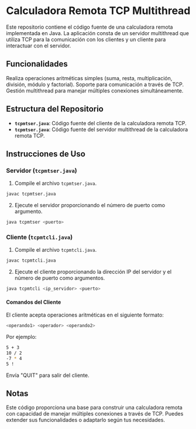 # Calculadora Remota TCP Multithread

Este repositorio contiene el código fuente de una calculadora remota implementada en Java. La aplicación consta de un servidor multithread que utiliza TCP para la comunicación con los clientes y un cliente para interactuar con el servidor.

## Funcionalidades
Realiza operaciones aritméticas simples (suma, resta, multiplicación, división, módulo y factorial).
Soporte para comunicación a través de TCP.
Gestión multithread para manejar múltiples conexiones simultáneamente.

## Estructura del Repositorio

- **`tcpmtser.java`**: Código fuente del cliente de la calculadora remota TCP.
- **`tcpmtser.java`**: Código fuente del servidor multithread de la calculadora remota TCP.

## Instrucciones de Uso

### Servidor  (`tcpmtser.java`)

1. Compile el archivo `tcpmtser.java`.
   
```bash
javac tcpmtser.java
```

2. Ejecute el servidor proporcionando el número de puerto como argumento.
   
```bash
java tcpmtser <puerto>
```

### Cliente (`tcpmtcli.java`)

1. Compile el archivo `tcpmtcli.java`.
 
```bash
javac tcpmtcli.java
```

2. Ejecute el cliente proporcionando la dirección IP del servidor y el número de puerto como argumentos.

```bash
java tcpmtcli <ip_servidor> <puerto>
```

#### Comandos del Cliente

El cliente acepta operaciones aritméticas en el siguiente formato:

```bash
<operando1> <operador> <operando2>
```
Por ejemplo:

```bash
5 + 3
10 / 2
-7 * 4
5 !
```

Envía "QUIT" para salir del cliente.

## Notas
Este código proporciona una base para construir una calculadora remota con capacidad de manejar múltiples conexiones a través de TCP.
Puedes extender sus funcionalidades o adaptarlo según tus necesidades.
